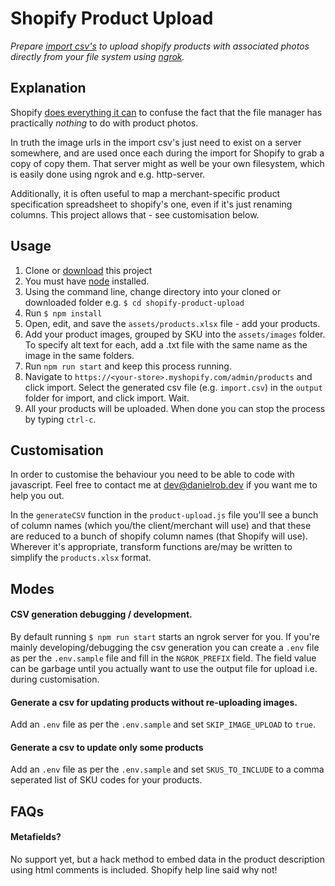 # Shopify Product Upload
*Prepare [import csv's](https://help.shopify.com/en/manual/products/import-export/import-products) to upload shopify products with associated photos directly from your file system using [ngrok](https://ngrok.com/).*

## Explanation
Shopify [does everything it can](https://help.shopify.com/en/manual/products/import-export/using-csv#copy-img-url) to confuse the fact that the file manager has practically *nothing* to do with product photos.

In truth the image urls in the import csv's just need to exist on a server somewhere, and are used once each during the import for Shopify to grab a copy of copy them. That server might as well be your own filesystem, which is easily done using ngrok and e.g. http-server.

Additionally, it is often useful to map a merchant-specific product specification spreadsheet to shopify's one, even if it's just renaming columns. This project allows that - see customisation below.

## Usage
1. Clone or [download](https://github.com/danielrob/shopify-product-upload/archive/master.zip) this project
1. You must have [node](https://nodejs.org) installed.
1. Using the command line, change directory into your cloned or downloaded folder e.g. `$ cd shopify-product-upload`
1. Run `$ npm install`
1. Open, edit, and save the `assets/products.xlsx` file - add your products.
1. Add your product images, grouped by SKU into the `assets/images` folder. To specify alt text for each, add a .txt file with the same name as the image in the same folders.
  1. Run `npm run start` and keep this process running.
  1. Navigate to `https://<your-store>.myshopify.com/admin/products` and click import. Select the generated csv file (e.g. `import.csv`) in the `output` folder for import, and click import. Wait.
  1. All your products will be uploaded. When done you can stop the process by typing `ctrl-c`.

## Customisation
In order to customise the behaviour you need to be able to code with javascript. Feel free to contact me at [dev@danielrob.dev](mailto:dev@danielrob.dev) if you want me to help you out.

In the `generateCSV` function in the `product-upload.js` file you'll see a bunch of column names (which you/the client/merchant will use) and that these are reduced to a bunch of shopify column names (that Shopify will use). Wherever it's appropriate, transform functions are/may be written to simplify the `products.xlsx` format.

## Modes
#### CSV generation debugging / development.
By default running `$ npm run start` starts an ngrok server for you. If you're mainly developing/debugging the csv generation you can create a `.env` file as per the `.env.sample` file and fill in the `NGROK_PREFIX` field. The field value can be garbage until you actually want to use the output file for upload i.e. during customisation.

#### Generate a csv for updating products without re-uploading images.
Add an `.env` file as per the `.env.sample` and set `SKIP_IMAGE_UPLOAD` to `true`.

#### Generate a csv to update only some products
Add an `.env` file as per the `.env.sample` and set `SKUS_TO_INCLUDE` to a comma seperated list of SKU codes for your products.

## FAQs
#### Metafields?
No support yet, but a hack method to embed data in the product description using html comments is included. Shopify help line said why not!
